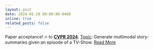 ```yaml
---
layout: post
date: 2024-02-28 00:00:00-0400
inline: true
related_posts: false
---
```


Paper acceptance! 🔥 to <b>[CVPR 2024](http://cvpr2023.thecvf.com/)</b>. <ins>Topic</ins>: Generate mutlimodal story-summaries given an episode of a TV-Show. [Read More](https://katha-ai.github.io/projects/recap-story-summ/)
